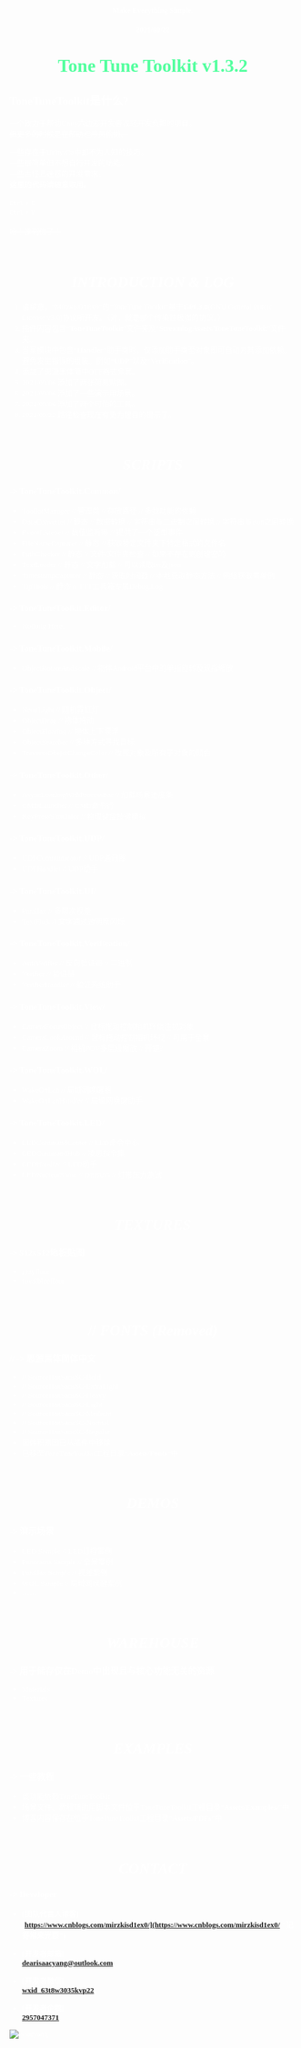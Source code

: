 <font face="Source Han Sans TC" size=2 color=#FFFFFF>

#### <center><font size=2>Make Everything Simple.</font></center>
#### <center><font size=2>2021/09/22</font></center>
# <center><font color="#54FF9F" size=6>**Tone Tune Toolkit v1.3.2**</font></center>
## ToneTuneToolkit是什么?
一个致力于帮助Unity六边形开发者减轻开发负担的项目。</br>
<s>但更多的时候是在帮助程序员偷懒。</s></br>

一些存在于Unity/C#中却不为人知的技巧。</br>
一些很简单但不想自行开发的功能。</br>
一些古怪且迷惑的开发需求。</br>
<strong>这里的代码请随意取用。</strong></br>
</br>
<kbd>Ctrl</kbd> + <kbd>C</kbd></br>
<kbd>Ctrl</kbd> + <kbd>V</kbd></br>
</br>
<s>哈！逮到你了！</s></br>

</br>

# <center>*INTRODUCTION & LOG*</center>
1. 请留意，“MirzkisD1Ex0”的“ToneTune Toolkit”基于<strong>GPL3.0</strong>(GNU General Public License v3.0)协议所开发。（对，就是那个传染性极强的协议。）
2. 插件内容包含“<strong>ToneTuneToolkit</strong>”文件夹及“<strong>StreamingAssets/ToneTuneToolkit</strong>”文件夹。
3. 当某模块中包含“**Handler**”助手类时，仅添加助手类至对象即可自动为其添加依赖。避免发生错误的组装。例如“**UDP**”以及“**Verification**”。
4. 添加了思源黑体简中OTF格式全套。
5. 2021/09/06 添加了两张简易贴图。
6. 2021/09/06 添加了一些演示用场景。
7. 2021/09/06 添加了两个可怕的工具。
8. 2021/09/22 路径检查现在有更为醒目的提示了。

</br>

# <center>*SCRIPTS*</center>
### -> ToneTuneToolkit.Common/
* ToolkitManager      // 管理类 // 存放路径 // 多数功能的依赖
* DataConverter       // 静态 // 数据转换 // 字符串与二进制之间转换 // 字符串与json之间转换
* EventListener       // 数值监听器 // 提供了一个泛型事件
* FileNameCapturer    // 静态 // 获取特定文件夹下特定格式的文件名
* PathChecker         // 静态 // 文件/文件夹检查 // 如果不存在则创建空的
* TextLoader          // 静态 // 文字加载 // 可以读取txt及json
* TimestampCapturer   // 静态 // 获取时间戳 // 本地获取静态方法 // 网络获取需单例
* TipTools            // 静态 // TTT工具箱专属Debug.Log

### -> ToneTuneToolkit.Editor/
* Nothing Here.

### -> ToneTuneToolkit.Mobile/
* ObjectRotateAndScale // 物体Android平台中的单指旋转及双指缩放

### -> ToneTuneToolkit.Object/
* NeonLight                   // 随机霓虹灯
* ObjectDrag                  // 物体拖动
* ObjectFloating              // 物体上下漂浮
* ObjectSearcher              // 多种方式寻找目标
* TraverseObejctChangeColor   // 改变对象及所有子对象的颜色

### -> ToneTuneToolkit.Other/
* AsyncLoadingWithProcessBar    // 加载场景进度条
* CMDLauncher                   // CMD命令行
* KeyPressSimulator             // 物理键盘按键模拟

### -> ToneTuneToolkit.UDP/
* UDPCommunicator   // UDP通讯器
* UDPHandler        // UDP助手

### -> ToneTuneToolkit.UI/
* Parallax    // 多层次视差
* TextFlick   // 文字通过透明度闪烁

### -> ToneTuneToolkit.Verification/
* AntiVerifier      // 反向验证器 // 二进制
* Verifier          // 验证器
* VerifierHandler   // 验证系统助手

### -> ToneTuneToolkit.View/
* CameraFocusObject   // 鼠标拖动控制相机环绕注视对象
* CameraLookAround    // 鼠标拖动控制相机环视 // 可用于全景
* CameraZoom          // 相机POV多层级缩放 // 开镜?

### -> ToneTuneToolkit.WOL/
* WakeOnLan           // 局域网唤醒器
* WakeOnLanHandler    // 局域网唤醒助手

### -> ToneTuneToolkit.LED/
* LEDCommandCenter // LED命令中心
* LEDCommandHub // 凌恩指令集
* LEDHandler // LED助手
* LEDNuclearShow // DEBUG // 灯带压力测试

</br>

# <center>*TEXTURES*</center>
### -> 512x512地板贴图
* grayfloor
* royalbluefloor

</br>

# <center>// *FONTS (Removed)*</center>
### // -> 思源黑体简体中文
* // SourceHanSansSC-Bold
* // SourceHanSansSC-ExtraLight
* // SourceHanSansSC-Heavy
* // SourceHanSansSC-Light
* // SourceHanSansSC-Medium
* // SourceHanSansSC-Normal
* // SourceHanSansSC-Regular
* 因体积原因已从插件中移除
* 已移至ToneTuneToolkit工程目录“<strong>Assets/Fonts</strong>”中

</br>

# <center>*DEMOS*</center>
### -> 演示场景
* LED Sample // LED灯控案例
* Panorama Sample // 全景案例
* Parallax Sample // 视差案例
* WOL Sample // 局域网唤醒案例
* ……

</br>

# <center>*WAREHOUSE*</center>
### -> 用于储存仅在Demo中出现且与核心功能无关的资源
* Materials
* Textures

</br>

# <center>*EXAMPLES*</center>
### -> 一些教程
* 该功能依赖ToneTuneToolkit
* 场景文件、教程辅助用脚本文件位于ToneTuneToolkit工程目录“<strong>Assets/Examples/</strong>”中
* 博客内容保存在位于ToneTuneToolkit工程目录“<strong>Assets/PDFs</strong>”中

</br>

# <center>*CONTACT*</center>
### -> Developer
* **[团队代言人博客]**</br>
  **[https://www.cnblogs.com/mirzkisd1ex0/](https://www.cnblogs.com/mirzkisd1ex0/ "记得常来光顾")**
  </br>

* **[开发者邮箱]**</br>
  **[dearisaacyang@outlook.com](https://outlook.live.com/ "欢迎来信联系")**
  </br>

* **[开发者微信]**</br>
  **[wxid_63t8w3035kvp22](https://weixin.qq.com/ "来啊交流啊")**
  </br>

* **[开发者企鹅]**</br>
  **[2957047371](https://im.qq.com/ "来啊交流啊")**
  </br>

![isaacyang](Materials/profile.jpg)

</font>